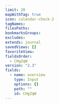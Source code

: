 ```yaml
---
limit: 20
mapWithTag: true
icon: calendar-check-2
tagNames: 
filesPaths: 
bookmarksGroups: 
excludes: 
extends: journal
savedViews: []
favoriteView: 
fieldsOrder:
  - CHgZqW
version: "2.3"
fields:
  - name: overview
    type: Input
    options: {}
    path: ""
    id: CHgZqW
---
```

